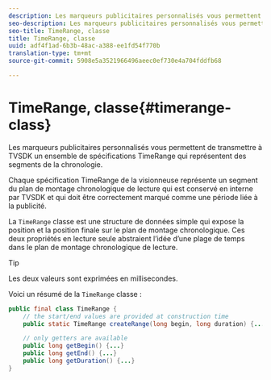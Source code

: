 ```yaml
---
description: Les marqueurs publicitaires personnalisés vous permettent de transmettre à TVSDK un ensemble de spécifications TimeRange qui représentent des segments de la chronologie.
seo-description: Les marqueurs publicitaires personnalisés vous permettent de transmettre à TVSDK un ensemble de spécifications TimeRange qui représentent des segments de la chronologie.
seo-title: TimeRange, classe
title: TimeRange, classe
uuid: adf4f1ad-6b3b-48ac-a388-ee1fd54f770b
translation-type: tm+mt
source-git-commit: 5908e5a3521966496aeec0ef730e4a704fddfb68

---
```



# TimeRange, classe{#timerange-class}

Les marqueurs publicitaires personnalisés vous permettent de transmettre à TVSDK un ensemble de spécifications TimeRange qui représentent des segments de la chronologie.

<!--<a id="section_42EB6D62627A424ABA250E3246EFEFC3"></a>-->

Chaque spécification TimeRange de la visionneuse représente un segment du plan de montage chronologique de lecture qui est conservé en interne par TVSDK et qui doit être correctement marqué comme une période liée à la publicité.

La `TimeRange` classe est une structure de données simple qui expose la position  et la position finale sur le plan de montage chronologique. Ces deux propriétés en lecture seule abstraient l’idée d’une plage de temps dans le plan de montage chronologique de lecture.

>[!TIP]
>
>Les deux valeurs sont exprimées en millisecondes.

Voici un résumé de la `TimeRange` classe :

```java
public final class TimeRange {
    // the start/end values are provided at construction time
    public static TimeRange createRange(long begin, long duration) {...} 

    // only getters are available
    public long getBegin() {...} 
    public long getEnd() {...} 
    public long getDuration() {...}
}
```

